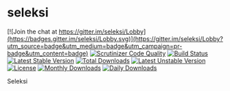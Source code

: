 # seleksi

[![Join the chat at https://gitter.im/seleksi/Lobby](https://badges.gitter.im/seleksi/Lobby.svg)](https://gitter.im/seleksi/Lobby?utm_source=badge&utm_medium=badge&utm_campaign=pr-badge&utm_content=badge)
[![Scrutinizer Code Quality](https://scrutinizer-ci.com/g/bantenprov/seleksi/badges/quality-score.png?b=master)](https://scrutinizer-ci.com/g/bantenprov/seleksi/?branch=master)
[![Build Status](https://scrutinizer-ci.com/g/bantenprov/seleksi/badges/build.png?b=master)](https://scrutinizer-ci.com/g/bantenprov/seleksi/build-status/master)
[![Latest Stable Version](https://poser.pugx.org/bantenprov/seleksi/v/stable)](https://packagist.org/packages/bantenprov/seleksi)
[![Total Downloads](https://poser.pugx.org/bantenprov/seleksi/downloads)](https://packagist.org/packages/bantenprov/seleksi)
[![Latest Unstable Version](https://poser.pugx.org/bantenprov/seleksi/v/unstable)](https://packagist.org/packages/bantenprov/seleksi)
[![License](https://poser.pugx.org/bantenprov/seleksi/license)](https://packagist.org/packages/bantenprov/seleksi)
[![Monthly Downloads](https://poser.pugx.org/bantenprov/seleksi/d/monthly)](https://packagist.org/packages/bantenprov/seleksi)
[![Daily Downloads](https://poser.pugx.org/bantenprov/seleksi/d/daily)](https://packagist.org/packages/bantenprov/seleksi)

Seleksi
